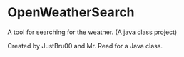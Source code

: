 # OpenWeatherSearch
A tool for searching for the weather. (A java class project)

Created by JustBru00 and Mr. Read for a Java class.
